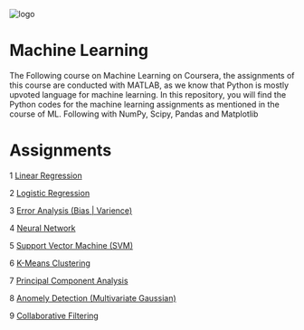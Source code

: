 ![logo](https://user-images.githubusercontent.com/75822824/118496991-451a2d00-b742-11eb-8d8b-fd6c7e0dad81.jpg)

# Machine Learning

The Following course on Machine Learning on Coursera, the assignments of this course are conducted with MATLAB, as we know that Python is mostly upvoted language for machine learning. In this repository, you will find the Python codes for the machine learning assignments as mentioned in the course of ML. Following with NumPy, Scipy, Pandas and Matplotlib

# Assignments

 1 [Linear Regression](https://github.com/Devanshu-singh-VR/Machine-Learning-Python/tree/main/Machine%20Learning/1.linear%20regression)
 
 2 [Logistic Regression](https://github.com/Devanshu-singh-VR/Machine-Learning-Python/tree/main/Machine%20Learning/2.logestic%20regression)
 
 3 [Error Analysis (Bias | Varience)](https://github.com/Devanshu-singh-VR/Machine-Learning-Python/tree/main/Machine%20Learning/3.neural%20network)
 
 4 [Neural Network](https://github.com/Devanshu-singh-VR/Machine-Learning-Python/tree/main/Machine%20Learning/4.increment%20in%20perfornance%20bias%20and%20varience)
 
 5 [Support Vector Machine (SVM)](https://github.com/Devanshu-singh-VR/Machine-Learning-Python/tree/main/Machine%20Learning/5.SVM%20(for%20classification))
 
 6 [K-Means Clustering](https://github.com/Devanshu-singh-VR/Machine-Learning-Python/tree/main/Machine%20Learning/6.clustering)
 
 7 [Principal Component Analysis](https://github.com/Devanshu-singh-VR/Machine-Learning-Python/tree/main/Machine%20Learning/7.dimension%20reduction(PCA))
 
 8 [Anomely Detection (Multivariate Gaussian)](https://github.com/Devanshu-singh-VR/Machine-Learning-Python/tree/main/Machine%20Learning/8.anomly%20detection)
 
 9 [Collaborative Filtering](https://github.com/Devanshu-singh-VR/Machine-Learning-Python/tree/main/Machine%20Learning/9.recommended%20system)

